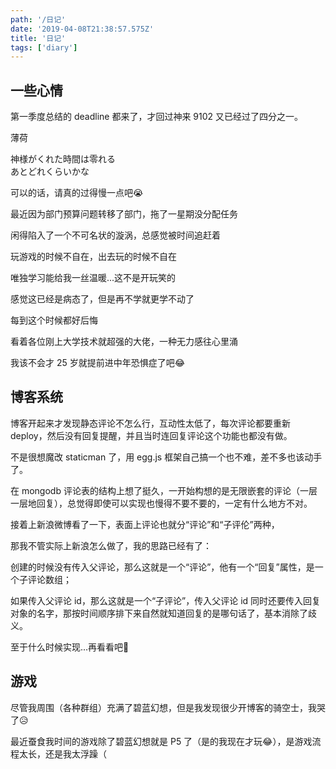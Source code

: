 ```yaml
---
path: '/日记'
date: '2019-04-08T21:38:57.575Z'
title: '日记'
tags: ['diary']
---
```


## 一些心情

第一季度总结的 deadline 都来了，才回过神来 9102 又已经过了四分之一。

<div class="box27 inline-block">
    <span class="box-title">薄荷</span>
    <pre>神様がくれた時間は零れる
あとどれくらいかな</pre>
</div>

可以的话，请真的过得慢一点吧😭

最近因为部门预算问题转移了部门，拖了一星期没分配任务

闲得陷入了一个不可名状的漩涡，总感觉被时间追赶着

玩游戏的时候不自在，出去玩的时候不自在

唯独学习能给我一丝温暖...这不是开玩笑的

感觉这已经是病态了，但是再不学就更学不动了

每到这个时候都好后悔

看着各位刚上大学技术就超强的大佬，一种无力感往心里涌

我该不会才 25 岁就提前进中年恐惧症了吧😂

## 博客系统

博客开起来才发现静态评论不怎么行，互动性太低了，每次评论都要重新 deploy，然后没有回复提醒，并且当时连回复评论这个功能也都没有做。

不是很想魔改 staticman 了，用 egg.js 框架自己搞一个也不难，差不多也该动手了。

在 mongodb 评论表的结构上想了挺久，一开始构想的是无限嵌套的评论（一层一层地回复），总觉得即使可以实现也慢得不要不要的，一定有什么地方不对。

接着上新浪微博看了一下，表面上评论也就分“评论”和“子评伦”两种，

那我不管实际上新浪怎么做了，我的思路已经有了：

创建的时候没有传入父评论，那么这就是一个“评论”，他有一个“回复”属性，是一个子评论数组；

如果传入父评论 id，那么这就是一个“子评论”，传入父评论 id 同时还要传入回复对象的名字，那按时间顺序排下来自然就知道回复的是哪句话了，基本消除了歧义。

至于什么时候实现...再看看吧🐷

## 游戏

尽管我周围（各种群组）充满了碧蓝幻想，但是我发现很少开博客的骑空士，我哭了😥

最近蚕食我时间的游戏除了碧蓝幻想就是 P5 了（是的我现在才玩😂），是游戏流程太长，还是我太浮躁（